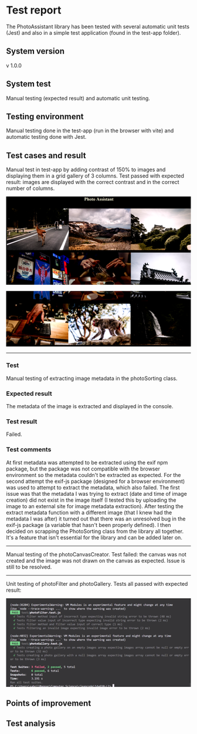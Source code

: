 # Test report

The PhotoAssistant library has been tested with several automatic unit tests (Jest) and also in a simple test application (found in the test-app folder).

## System version

v 1.0.0

## System test

Manual testing (expected result) and automatic unit testing.

## Testing environment

Manual testing done in the test-app (run in the browser with vite) and automatic testing done with Jest.

## Test cases and result

Manual test in test-app by adding contrast of 150% to images and displaying them in a grid gallery of 3 columns. Test passed with expected result: images are displayed with the correct contrast and in the correct number of columns.

![Gallery display and contrast test](./test/test-screenshots/gallery-contrast-test.png)

![Gallery display and contrast test](./test/test-screenshots/gallery-contrast-test2.png)

--------------------------------------------

### Test

Manual testing of extracting image metadata in the photoSorting class.

### Expected result

The metadata of the image is extracted and displayed in the console.

### Test result

Failed.

### Test comments

At first metadata was attempted to be extracted using the exif npm package, but the package was not compatible with the browser environment so the metadata couldn't be extracted as expected. For the second attempt the exif-js package (designed for a browser environment) was used to attempt to extract the metadata, which also failed. The first issue was that the metadata I was trying to extract (date and time of image creation) did not exist in the image itself (I tested this by uploading the image to an external site for image metadata extraction). After testing the extract metadata function with a different image (that I knew had the metadata I was after) it turned out that there was an unresolved bug in the exif-js package (a variable that hasn't been properly defined). I then decided on scrapping the PhotoSorting class from the library all together. It's a feature that isn't essential for the library and can be added later on.

--------------------------------------------

Manual testing of the photoCanvasCreator. Test failed: the canvas was not created and the image was not drawn on the canvas as expected. Issue is still to be resolved.

--------------------------------------------

Unit testing of photoFilter and photoGallery. Tests all passed with expected result:

![Unit testing of photoFilter and photoGallery](./test/test-screenshots/filter-gallery-unit-tests.png)

## Points of improvement

## Test analysis

